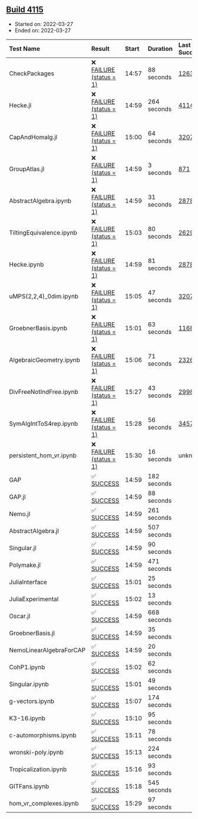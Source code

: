 ## [Build 4115](https://oscarci.mathematik.uni-kl.de/job/oscar-stable/4115/)

* Started on: 2022-03-27
* Ended on: 2022-03-27

| Test Name    | Result | Start | Duration | Last Success | First Failure |
|:-------------|:-------|:------|:---------|:-------------|:--------------|
| CheckPackages | ❌ [FAILURE (status = 1)](https://oscarci.mathematik.uni-kl.de/job/oscar-stable/4115/artifact/logs/build-4115/CheckPackages.log) | 14:57 | 88 seconds | [1263](https://oscarci.mathematik.uni-kl.de/job/oscar-stable/1263/) | [1264](https://oscarci.mathematik.uni-kl.de/job/oscar-stable/1264/) |
| Hecke.jl | ❌ [FAILURE (status = 1)](https://oscarci.mathematik.uni-kl.de/job/oscar-stable/4115/artifact/logs/build-4115/Hecke.jl.log) | 14:59 | 264 seconds | [4114](https://oscarci.mathematik.uni-kl.de/job/oscar-stable/4114/) | [4115](https://oscarci.mathematik.uni-kl.de/job/oscar-stable/4115/) |
| CapAndHomalg.jl | ❌ [FAILURE (status = 1)](https://oscarci.mathematik.uni-kl.de/job/oscar-stable/4115/artifact/logs/build-4115/CapAndHomalg.jl.log) | 15:00 | 64 seconds | [3207](https://oscarci.mathematik.uni-kl.de/job/oscar-stable/3207/) | [3208](https://oscarci.mathematik.uni-kl.de/job/oscar-stable/3208/) |
| GroupAtlas.jl | ❌ [FAILURE (status = 1)](https://oscarci.mathematik.uni-kl.de/job/oscar-stable/4115/artifact/logs/build-4115/GroupAtlas.jl.log) | 14:59 | 3 seconds | [871](https://oscarci.mathematik.uni-kl.de/job/oscar-stable/871/) | [872](https://oscarci.mathematik.uni-kl.de/job/oscar-stable/872/) |
| AbstractAlgebra.ipynb | ❌ [FAILURE (status = 1)](https://oscarci.mathematik.uni-kl.de/job/oscar-stable/4115/artifact/logs/build-4115/AbstractAlgebra.ipynb.log) | 14:59 | 31 seconds | [2878](https://oscarci.mathematik.uni-kl.de/job/oscar-stable/2878/) | [2879](https://oscarci.mathematik.uni-kl.de/job/oscar-stable/2879/) |
| TiltingEquivalence.ipynb | ❌ [FAILURE (status = 1)](https://oscarci.mathematik.uni-kl.de/job/oscar-stable/4115/artifact/logs/build-4115/TiltingEquivalence.ipynb.log) | 15:03 | 80 seconds | [2629](https://oscarci.mathematik.uni-kl.de/job/oscar-stable/2629/) | [2630](https://oscarci.mathematik.uni-kl.de/job/oscar-stable/2630/) |
| Hecke.ipynb | ❌ [FAILURE (status = 1)](https://oscarci.mathematik.uni-kl.de/job/oscar-stable/4115/artifact/logs/build-4115/Hecke.ipynb.log) | 14:59 | 81 seconds | [2878](https://oscarci.mathematik.uni-kl.de/job/oscar-stable/2878/) | [2879](https://oscarci.mathematik.uni-kl.de/job/oscar-stable/2879/) |
| uMPS(2,2,4)_0dim.ipynb | ❌ [FAILURE (status = 1)](https://oscarci.mathematik.uni-kl.de/job/oscar-stable/4115/artifact/logs/build-4115/uMPS-2-2-4-_0dim.ipynb.log) | 15:05 | 47 seconds | [3207](https://oscarci.mathematik.uni-kl.de/job/oscar-stable/3207/) | [3208](https://oscarci.mathematik.uni-kl.de/job/oscar-stable/3208/) |
| GroebnerBasis.ipynb | ❌ [FAILURE (status = 1)](https://oscarci.mathematik.uni-kl.de/job/oscar-stable/4115/artifact/logs/build-4115/GroebnerBasis.ipynb.log) | 15:01 | 63 seconds | [1168](https://oscarci.mathematik.uni-kl.de/job/oscar-stable/1168/) | [1169](https://oscarci.mathematik.uni-kl.de/job/oscar-stable/1169/) |
| AlgebraicGeometry.ipynb | ❌ [FAILURE (status = 1)](https://oscarci.mathematik.uni-kl.de/job/oscar-stable/4115/artifact/logs/build-4115/AlgebraicGeometry.ipynb.log) | 15:06 | 71 seconds | [2326](https://oscarci.mathematik.uni-kl.de/job/oscar-stable/2326/) | [2327](https://oscarci.mathematik.uni-kl.de/job/oscar-stable/2327/) |
| DivFreeNotIndFree.ipynb | ❌ [FAILURE (status = 1)](https://oscarci.mathematik.uni-kl.de/job/oscar-stable/4115/artifact/logs/build-4115/DivFreeNotIndFree.ipynb.log) | 15:27 | 43 seconds | [2998](https://oscarci.mathematik.uni-kl.de/job/oscar-stable/2998/) | [2999](https://oscarci.mathematik.uni-kl.de/job/oscar-stable/2999/) |
| SymAlgIntToS4rep.ipynb | ❌ [FAILURE (status = 1)](https://oscarci.mathematik.uni-kl.de/job/oscar-stable/4115/artifact/logs/build-4115/SymAlgIntToS4rep.ipynb.log) | 15:28 | 56 seconds | [3457](https://oscarci.mathematik.uni-kl.de/job/oscar-stable/3457/) | [3458](https://oscarci.mathematik.uni-kl.de/job/oscar-stable/3458/) |
| persistent_hom_vr.ipynb | ❌ [FAILURE (status = 1)](https://oscarci.mathematik.uni-kl.de/job/oscar-stable/4115/artifact/logs/build-4115/persistent_hom_vr.ipynb.log) | 15:30 | 16 seconds | unknown | unknown |
| GAP | ✅ [SUCCESS](https://oscarci.mathematik.uni-kl.de/job/oscar-stable/4115/artifact/logs/build-4115/GAP.log) | 14:59 | 182 seconds |  |  |
| GAP.jl | ✅ [SUCCESS](https://oscarci.mathematik.uni-kl.de/job/oscar-stable/4115/artifact/logs/build-4115/GAP.jl.log) | 14:59 | 88 seconds |  |  |
| Nemo.jl | ✅ [SUCCESS](https://oscarci.mathematik.uni-kl.de/job/oscar-stable/4115/artifact/logs/build-4115/Nemo.jl.log) | 14:59 | 261 seconds |  |  |
| AbstractAlgebra.jl | ✅ [SUCCESS](https://oscarci.mathematik.uni-kl.de/job/oscar-stable/4115/artifact/logs/build-4115/AbstractAlgebra.jl.log) | 14:59 | 507 seconds |  |  |
| Singular.jl | ✅ [SUCCESS](https://oscarci.mathematik.uni-kl.de/job/oscar-stable/4115/artifact/logs/build-4115/Singular.jl.log) | 14:59 | 90 seconds |  |  |
| Polymake.jl | ✅ [SUCCESS](https://oscarci.mathematik.uni-kl.de/job/oscar-stable/4115/artifact/logs/build-4115/Polymake.jl.log) | 14:59 | 471 seconds |  |  |
| JuliaInterface | ✅ [SUCCESS](https://oscarci.mathematik.uni-kl.de/job/oscar-stable/4115/artifact/logs/build-4115/JuliaInterface.log) | 15:01 | 25 seconds |  |  |
| JuliaExperimental | ✅ [SUCCESS](https://oscarci.mathematik.uni-kl.de/job/oscar-stable/4115/artifact/logs/build-4115/JuliaExperimental.log) | 15:02 | 13 seconds |  |  |
| Oscar.jl | ✅ [SUCCESS](https://oscarci.mathematik.uni-kl.de/job/oscar-stable/4115/artifact/logs/build-4115/Oscar.jl.log) | 14:59 | 668 seconds |  |  |
| GroebnerBasis.jl | ✅ [SUCCESS](https://oscarci.mathematik.uni-kl.de/job/oscar-stable/4115/artifact/logs/build-4115/GroebnerBasis.jl.log) | 14:59 | 35 seconds |  |  |
| NemoLinearAlgebraForCAP | ✅ [SUCCESS](https://oscarci.mathematik.uni-kl.de/job/oscar-stable/4115/artifact/logs/build-4115/NemoLinearAlgebraForCAP.log) | 14:59 | 20 seconds |  |  |
| CohP1.ipynb | ✅ [SUCCESS](https://oscarci.mathematik.uni-kl.de/job/oscar-stable/4115/artifact/logs/build-4115/CohP1.ipynb.log) | 15:02 | 62 seconds |  |  |
| Singular.ipynb | ✅ [SUCCESS](https://oscarci.mathematik.uni-kl.de/job/oscar-stable/4115/artifact/logs/build-4115/Singular.ipynb.log) | 15:01 | 49 seconds |  |  |
| g-vectors.ipynb | ✅ [SUCCESS](https://oscarci.mathematik.uni-kl.de/job/oscar-stable/4115/artifact/logs/build-4115/g-vectors.ipynb.log) | 15:07 | 174 seconds |  |  |
| K3-16.ipynb | ✅ [SUCCESS](https://oscarci.mathematik.uni-kl.de/job/oscar-stable/4115/artifact/logs/build-4115/K3-16.ipynb.log) | 15:10 | 95 seconds |  |  |
| c-automorphisms.ipynb | ✅ [SUCCESS](https://oscarci.mathematik.uni-kl.de/job/oscar-stable/4115/artifact/logs/build-4115/c-automorphisms.ipynb.log) | 15:11 | 78 seconds |  |  |
| wronski-poly.ipynb | ✅ [SUCCESS](https://oscarci.mathematik.uni-kl.de/job/oscar-stable/4115/artifact/logs/build-4115/wronski-poly.ipynb.log) | 15:13 | 224 seconds |  |  |
| Tropicalization.ipynb | ✅ [SUCCESS](https://oscarci.mathematik.uni-kl.de/job/oscar-stable/4115/artifact/logs/build-4115/Tropicalization.ipynb.log) | 15:16 | 93 seconds |  |  |
| GITFans.ipynb | ✅ [SUCCESS](https://oscarci.mathematik.uni-kl.de/job/oscar-stable/4115/artifact/logs/build-4115/GITFans.ipynb.log) | 15:18 | 545 seconds |  |  |
| hom_vr_complexes.ipynb | ✅ [SUCCESS](https://oscarci.mathematik.uni-kl.de/job/oscar-stable/4115/artifact/logs/build-4115/hom_vr_complexes.ipynb.log) | 15:29 | 97 seconds |  |  |
